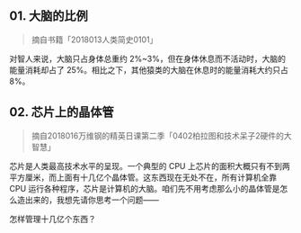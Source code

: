 ## 01. 大脑的比例
> 摘自书籍「2018013人类简史0101」

对智人来说，大脑只占身体总重约 2%~3%，但在身体休息而不活动时，大脑的能量消耗却占了 25%。相比之下，其他猿类的大脑在休息时的能量消耗大约只占 8%。

## 02. 芯片上的晶体管
> 摘自2018016万维钢的精英日课第二季「0402柏拉图和技术呆子2硬件的大智慧」

芯片是人类最高技术水平的呈现。一个典型的 CPU 上芯片的面积大概只有不到两平方厘米，而上面有十几亿个晶体管。这东西现在无处不在，所有计算机全靠 CPU 运行各种程序，芯片是计算机的大脑。咱们先不用考虑那么小的晶体管是怎么造出来的，我想先请你思考一个问题—— 

怎样管理十几亿个东西？
